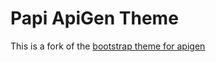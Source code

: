 # Papi ApiGen Theme

This is a fork of the [bootstrap theme for apigen](https://github.com/ApiGen/ThemeBootstrap)
